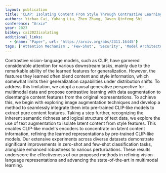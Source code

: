 ```yaml
---
layout: publication
title: 'CLAP: Isolating Content From Style Through Contrastive Learning With Augmented Prompts'
authors: Yichao Cai, Yuhang Liu, Zhen Zhang, Javen Qinfeng Shi
conference: "Arxiv"
year: 2023
bibkey: cai2023isolating
additional_links:
  - {name: "Paper", url: 'https://arxiv.org/abs/2311.16445'}
tags: ['Attention Mechanism', 'Few-Shot', 'Security', 'Model Architecture', 'Prompting', 'Multimodal Models', 'Pretraining Methods']
---
```

Contrastive vision-language models, such as CLIP, have garnered considerable
attention for various downstream tasks, mainly due to the remarkable ability of
the learned features for generalization. However, the features they learned
often blend content and style information, which somewhat limits their
generalization capabilities under distribution shifts. To address this
limitation, we adopt a causal generative perspective for multimodal data and
propose contrastive learning with data augmentation to disentangle content
features from the original representations. To achieve this, we begin with
exploring image augmentation techniques and develop a method to seamlessly
integrate them into pre-trained CLIP-like models to extract pure content
features. Taking a step further, recognizing the inherent semantic richness and
logical structure of text data, we explore the use of text augmentation to
isolate latent content from style features. This enables CLIP-like model's
encoders to concentrate on latent content information, refining the learned
representations by pre-trained CLIP-like models. Our extensive experiments
across diverse datasets demonstrate significant improvements in zero-shot and
few-shot classification tasks, alongside enhanced robustness to various
perturbations. These results underscore the effectiveness of our proposed
methods in refining vision-language representations and advancing the
state-of-the-art in multimodal learning.
